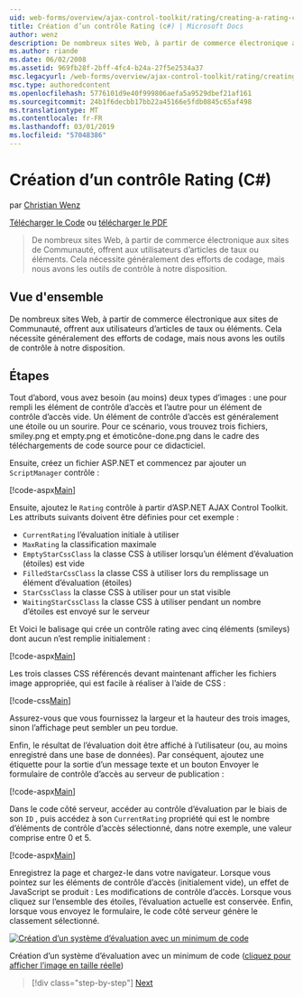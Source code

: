 ```yaml
---
uid: web-forms/overview/ajax-control-toolkit/rating/creating-a-rating-control-cs
title: Création d’un contrôle Rating (c#) | Microsoft Docs
author: wenz
description: De nombreux sites Web, à partir de commerce électronique aux sites de Communauté, offrent aux utilisateurs d’articles de taux ou éléments. Cela nécessite généralement des efforts de codage, mais nous avons le...
ms.author: riande
ms.date: 06/02/2008
ms.assetid: 969fb28f-2bff-4fc4-b24a-27f5e2534a37
msc.legacyurl: /web-forms/overview/ajax-control-toolkit/rating/creating-a-rating-control-cs
msc.type: authoredcontent
ms.openlocfilehash: 5776101d9e40f999806aefa5a9529dbef21af161
ms.sourcegitcommit: 24b1f6decbb17bb22a45166e5fdb0845c65af498
ms.translationtype: MT
ms.contentlocale: fr-FR
ms.lasthandoff: 03/01/2019
ms.locfileid: "57048386"
---
```

<a name="creating-a-rating-control-c"></a>Création d’un contrôle Rating (C#)
====================
par [Christian Wenz](https://github.com/wenz)

[Télécharger le Code](http://download.microsoft.com/download/9/3/f/93f8daea-bebd-4821-833b-95205389c7d0/rating0.cs.zip) ou [télécharger le PDF](http://download.microsoft.com/download/2/d/c/2dc10e34-6983-41d4-9c08-f78f5387d32b/rating0CS.pdf)

> De nombreux sites Web, à partir de commerce électronique aux sites de Communauté, offrent aux utilisateurs d’articles de taux ou éléments. Cela nécessite généralement des efforts de codage, mais nous avons les outils de contrôle à notre disposition.


## <a name="overview"></a>Vue d'ensemble

De nombreux sites Web, à partir de commerce électronique aux sites de Communauté, offrent aux utilisateurs d’articles de taux ou éléments. Cela nécessite généralement des efforts de codage, mais nous avons les outils de contrôle à notre disposition.

## <a name="steps"></a>Étapes

Tout d’abord, vous avez besoin (au moins) deux types d’images : une pour rempli les élément de contrôle d’accès et l’autre pour un élément de contrôle d’accès vide. Un élément de contrôle d’accès est généralement une étoile ou un sourire. Pour ce scénario, vous trouvez trois fichiers, smiley.png et empty.png et émoticône-done.png dans le cadre des téléchargements de code source pour ce didacticiel.

Ensuite, créez un fichier ASP.NET et commencez par ajouter un `ScriptManager` contrôle :

[!code-aspx[Main](creating-a-rating-control-cs/samples/sample1.aspx)]

Ensuite, ajoutez le `Rating` contrôle à partir d’ASP.NET AJAX Control Toolkit. Les attributs suivants doivent être définies pour cet exemple :

- `CurrentRating` l’évaluation initiale à utiliser
- `MaxRating` la classification maximale
- `EmptyStarCssClass` la classe CSS à utiliser lorsqu’un élément d’évaluation (étoiles) est vide
- `FilledStarCssClass` la classe CSS à utiliser lors du remplissage un élément d’évaluation (étoiles)
- `StarCssClass` la classe CSS à utiliser pour un stat visible
- `WaitingStarCssClass` la classe CSS à utiliser pendant un nombre d’étoiles est envoyé sur le serveur

Et Voici le balisage qui crée un contrôle rating avec cinq éléments (smileys) dont aucun n’est remplie initialement :

[!code-aspx[Main](creating-a-rating-control-cs/samples/sample2.aspx)]

Les trois classes CSS référencés devant maintenant afficher les fichiers image appropriée, qui est facile à réaliser à l’aide de CSS :

[!code-css[Main](creating-a-rating-control-cs/samples/sample3.css)]

Assurez-vous que vous fournissez la largeur et la hauteur des trois images, sinon l’affichage peut sembler un peu tordue.

Enfin, le résultat de l’évaluation doit être affiché à l’utilisateur (ou, au moins enregistré dans une base de données). Par conséquent, ajoutez une étiquette pour la sortie d’un message texte et un bouton Envoyer le formulaire de contrôle d’accès au serveur de publication :

[!code-aspx[Main](creating-a-rating-control-cs/samples/sample4.aspx)]

Dans le code côté serveur, accéder au contrôle d’évaluation par le biais de son `ID` , puis accédez à son `CurrentRating` propriété qui est le nombre d’éléments de contrôle d’accès sélectionné, dans notre exemple, une valeur comprise entre 0 et 5.

[!code-aspx[Main](creating-a-rating-control-cs/samples/sample5.aspx)]

Enregistrez la page et chargez-le dans votre navigateur. Lorsque vous pointez sur les éléments de contrôle d’accès (initialement vide), un effet de JavaScript se produit : Les modifications de contrôle d’accès. Lorsque vous cliquez sur l’ensemble des étoiles, l’évaluation actuelle est conservée. Enfin, lorsque vous envoyez le formulaire, le code côté serveur génère le classement sélectionné.


[![Création d’un système d’évaluation avec un minimum de code](creating-a-rating-control-cs/_static/image2.png)](creating-a-rating-control-cs/_static/image1.png)

Création d’un système d’évaluation avec un minimum de code ([cliquez pour afficher l’image en taille réelle](creating-a-rating-control-cs/_static/image3.png))

> [!div class="step-by-step"]
> [Next](creating-a-rating-control-vb.md)
